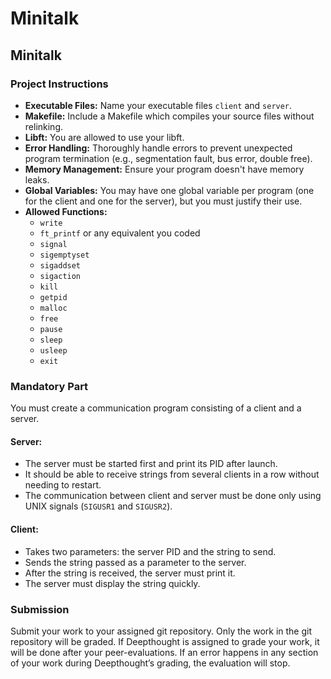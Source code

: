 # Minitalk
## Minitalk

### Project Instructions

- **Executable Files:** Name your executable files `client` and `server`.
- **Makefile:** Include a Makefile which compiles your source files without relinking.
- **Libft:** You are allowed to use your libft.
- **Error Handling:** Thoroughly handle errors to prevent unexpected program termination (e.g., segmentation fault, bus error, double free).
- **Memory Management:** Ensure your program doesn't have memory leaks.
- **Global Variables:** You may have one global variable per program (one for the client and one for the server), but you must justify their use.
- **Allowed Functions:**
  - `write`
  - `ft_printf` or any equivalent you coded
  - `signal`
  - `sigemptyset`
  - `sigaddset`
  - `sigaction`
  - `kill`
  - `getpid`
  - `malloc`
  - `free`
  - `pause`
  - `sleep`
  - `usleep`
  - `exit`

### Mandatory Part

You must create a communication program consisting of a client and a server.

#### Server:
- The server must be started first and print its PID after launch.
- It should be able to receive strings from several clients in a row without needing to restart.
- The communication between client and server must be done only using UNIX signals (`SIGUSR1` and `SIGUSR2`).

#### Client:
- Takes two parameters: the server PID and the string to send.
- Sends the string passed as a parameter to the server.
- After the string is received, the server must print it.
- The server must display the string quickly.

### Submission

Submit your work to your assigned git repository. Only the work in the git repository will be graded. If Deepthought is assigned to grade your work, it will be done after your peer-evaluations. If an error happens in any section of your work during Deepthought’s grading, the evaluation will stop.
